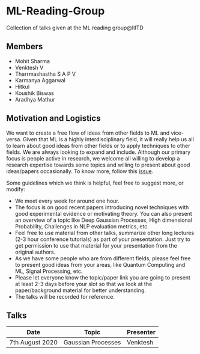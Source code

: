 # ML-Reading-Group
Collection of talks given at the ML reading group@IIITD


## Members

- Mohit Sharma
- Venktesh V
- Tharrmashastha S A P V
- Karmanya Aggarwal
- Hitkul
- Koushik Biswas
- Aradhya Mathur

## Motivation and Logistics

We want to create a free flow of ideas from other fields to ML and vice-versa. Given that ML is a highly interdisciplinary field, it will really help us all to learn about good ideas from other fields or to apply techniques to other fields. 
We are always looking to expand and include. Although our primary focus is people active in research, we welcome all willing to develop a research expertise towards some topics and willing to present about good ideas/papers occasionally. To know more, follow this [issue](https://github.com/mohitsharma29/ML-Reading-Group/issues/1).

Some guidelines which we think is helpful, feel free to suggest more, or modify:
- We meet every week for around one hour.
- The focus is on good recent papers introducing novel techniques with good experimental evidence or motivating theory. You can also present an overview of a topic like Deep Gaussian Processes, High dimensional Probability, Challenges in NLP evaluation metrics, etc.
- Feel free to use material from other talks, summarize other long lectures (2-3 hour conference tutorials) as part of your presentation. Just try to get permission to use that material for your presentation from the original authors.
- As we have some people who are from different fields, please feel free to present good ideas from your areas, like Quantum Computing and ML, Signal Processing, etc.
- Please let everyone know the topic/paper link you are going to present at least 2-3 days before your slot so that we look at the paper/background material for
better understanding.
- The talks will be recorded for reference.

## Talks

| Date  | Topic | Presenter  |
| ------------- | ------------- | ------------- |
| 7th August 2020 | Gaussian Processes | Venktesh |
